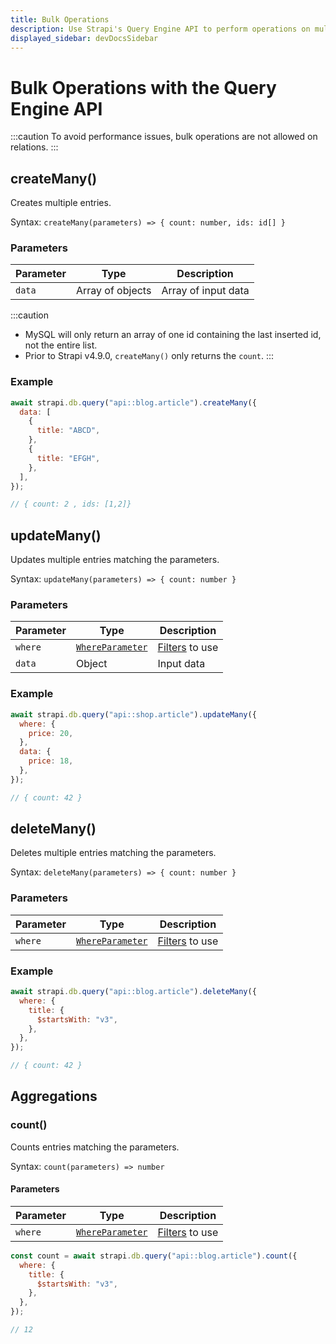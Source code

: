 ```yaml
---
title: Bulk Operations
description: Use Strapi's Query Engine API to perform operations on multiple entries.
displayed_sidebar: devDocsSidebar
---
```


# Bulk Operations with the Query Engine API

:::caution
To avoid performance issues, bulk operations are not allowed on relations.
:::

## createMany()

Creates multiple entries.

Syntax: `createMany(parameters) => { count: number, ids: id[] }`

### Parameters

| Parameter | Type             | Description         |
| --------- | ---------------- | ------------------- |
| `data`    | Array of objects | Array of input data |

:::caution
* MySQL will only return an array of one id containing the last inserted id, not the entire list.
* Prior to Strapi v4.9.0, `createMany()` only returns the `count`. 
:::

### Example

```js
await strapi.db.query("api::blog.article").createMany({
  data: [
    {
      title: "ABCD",
    },
    {
      title: "EFGH",
    },
  ],
});

// { count: 2 , ids: [1,2]}
```

## updateMany()

Updates multiple entries matching the parameters.

Syntax: `updateMany(parameters) => { count: number }`

### Parameters

| Parameter | Type                                                      | Description                                             |
| --------- | --------------------------------------------------------- | ------------------------------------------------------- |
| `where`   | [`WhereParameter`](/dev-docs/api/query-engine/filtering/) | [Filters](/dev-docs/api/query-engine/filtering/) to use |
| `data`    | Object                                                    | Input data                                              |

### Example

```js
await strapi.db.query("api::shop.article").updateMany({
  where: {
    price: 20,
  },
  data: {
    price: 18,
  },
});

// { count: 42 }
```

## deleteMany()

Deletes multiple entries matching the parameters.

Syntax: `deleteMany(parameters) => { count: number }`

### Parameters

| Parameter | Type                                                      | Description                                             |
| --------- | --------------------------------------------------------- | ------------------------------------------------------- |
| `where`   | [`WhereParameter`](/dev-docs/api/query-engine/filtering/) | [Filters](/dev-docs/api/query-engine/filtering/) to use |

### Example

```js
await strapi.db.query("api::blog.article").deleteMany({
  where: {
    title: {
      $startsWith: "v3",
    },
  },
});

// { count: 42 }
```

## Aggregations

### count()

Counts entries matching the parameters.

Syntax: `count(parameters) => number`

#### Parameters

| Parameter | Type                                                      | Description                                             |
| --------- | --------------------------------------------------------- | ------------------------------------------------------- |
| `where`   | [`WhereParameter`](/dev-docs/api/query-engine/filtering/) | [Filters](/dev-docs/api/query-engine/filtering/) to use |

```js
const count = await strapi.db.query("api::blog.article").count({
  where: {
    title: {
      $startsWith: "v3",
    },
  },
});

// 12
```
